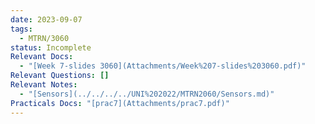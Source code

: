 ```yaml
---
date: 2023-09-07
tags:
  - MTRN/3060
status: Incomplete
Relevant Docs:
  - "[Week 7-slides 3060](Attachments/Week%207-slides%203060.pdf)"
Relevant Questions: []
Relevant Notes:
  - "[Sensors](../../../../UNI%202022/MTRN2060/Sensors.md)"
Practicals Docs: "[prac7](Attachments/prac7.pdf)"
---
```

